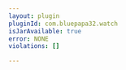 ```yaml
---
layout: plugin
pluginId: com.bluepapa32.watch
isJarAvailable: true
error: NONE
violations: []

---
```

